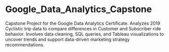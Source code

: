 # Google_Data_Analytics_Capstone
Capstone Project for the Google Data Analytics Certificate. Analyzes 2019 Cyclistic trip data to compare differences in Customer and Subscriber ride behavior. Involves data cleaning, SQL queries, and Tableau visualizations to uncover trends and support data-driven marketing strategy recommendations.
